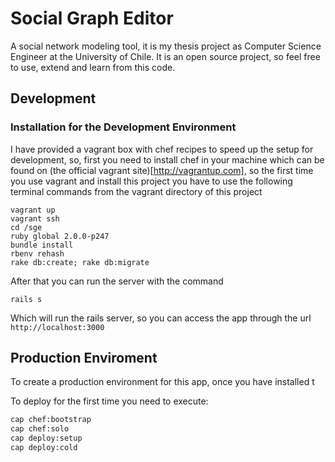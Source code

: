 # Social Graph Editor

A social network modeling tool, it is my thesis project as Computer Science Engineer at the University of Chile. It is an open source project, so feel free to use, extend and learn from this code.


## Development

### Installation for the Development Environment

I have provided a vagrant box with chef recipes to speed up the setup for development, so, first you need to install chef in your machine which can be found on (the official vagrant site)[http://vagrantup.com], so the first time you use vagrant and install this project you have to use the following terminal commands from the vagrant directory of this project

    vagrant up
    vagrant ssh
    cd /sge
    ruby global 2.0.0-p247
    bundle install
    rbenv rehash
    rake db:create; rake db:migrate
    
After that you can run the server with the command

    rails s
    
Which will run the rails server, so you can access the app through the url `http://localhost:3000`

## Production Enviroment

To create a production environment for this app, once you have installed t

To deploy for the first time you need to execute:

```bash
cap chef:bootstrap
cap chef:solo
cap deploy:setup
cap deploy:cold
```
